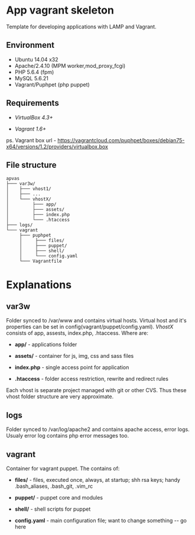 App vagrant skeleton
=========================
Template for developing applications with LAMP and Vagrant.

Environment
-----------
 * Ubuntu 14.04 x32
 * Apache/2.4.10 (MPM worker,mod_proxy_fcgi)
 * PHP 5.6.4 (fpm)
 * MySQL 5.6.21
 * Vagrant/Puphpet (php puppet)

Requirements
------------

 - *VirtualBox 4.3+*

 - *Vagrant 1.6+*

ps. Vagrant box url - https://vagrantcloud.com/puphpet/boxes/debian75-x64/versions/1.2/providers/virtualbox.box

File structure
--------------
```
apvas
├─── var3w/
│    ├─── vhost1/	
│    ├─── ...
│    └─── vhostX/	
│         ├─── app/
│         ├─── assets/
│         ├─── index.php
│         └─── .htaccess
├─── logs/
└─── vagrant
     ├─── puphpet	
     │     ├─── files/		
     │     ├─── puppet/	
     │     ├─── shell/
     │     └─── config.yaml
     └─── Vagrantfile
```
Explanations
============
var3w
-----
Folder synced to /var/www and contains virtual hosts. Virtual host and it's properties can be set in config(vagrant/puppet/config.yaml).
*VhostX* consists of app, assests, index.php, .htaccess. Where are:

 - **app/** - applications folder

 - **assets/** - container for js, img, css and sass files

 - **index.php** - single access point for application

 - **.htaccess** - folder access restriction, rewrite and redirect rules

Each vhost is separate project managed with git or other CVS. Thus these vhost folder structure are very approximate.

logs
----
Folder synced to /var/log/apache2 and contains apache access, error logs. Usualy error log contains php error messages too.

vagrant
-------
Container for vagrant puppet. The contains of:

 - **files/** - files, executed once, always, at startup; shh rsa keys; handy .bash_aliases, .bash_git, .vim_rc

 - **puppet/** - puppet core and modules

 - **shell/** - shell scripts for puppet

 - **config.yaml** - main configuration file; want to change something -- go here
